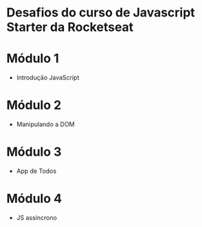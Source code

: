 # Desafios do curso de Javascript Starter da Rocketseat

# Módulo 1  
- Introdução JavaScript  

# Módulo 2  
- Manipulando a DOM  

# Módulo 3  
- App de Todos  

# Módulo 4  
- JS assíncrono  